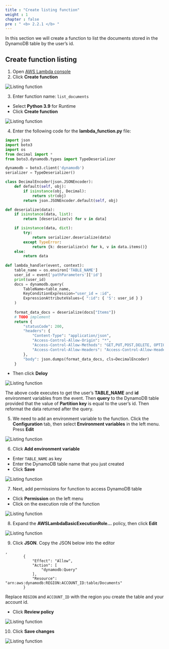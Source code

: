 ```yaml
---
title : "Create listing function"
weight : 1
chapter : false
pre : " <b> 2.2.1 </b> "
---
```


In this section we will create a function to list the documents stored in the DynamoDB table by the user’s id.
## Create function listing
1. Open [AWS Lambda console](https://console.aws.amazon.com/lambda/)
2. Click **Create function**

![Listing function](images/2.deloydatabase/005-createlistingfunction.png)

3. Enter function name: `list_documents`
 + Select **Python 3.9** for Runtime
 + Click **Create function**

![Listing function](images/2.deloydatabase/006-createlistingfunction.png)

4. Enter the following code for the **lambda_function.py** file:

```python
import json
import boto3
import os
from decimal import *
from boto3.dynamodb.types import TypeDeserializer

dynamodb = boto3.client('dynamodb') 
serializer = TypeDeserializer()

class DecimalEncoder(json.JSONEncoder):
    def default(self, obj):
        if isinstance(obj, Decimal):
            return str(obj)
        return json.JSONEncoder.default(self, obj)

def deserialize(data):
    if isinstance(data, list):
        return [deserialize(v) for v in data]

    if isinstance(data, dict):
        try:
            return serializer.deserialize(data)
        except TypeError:
            return {k: deserialize(v) for k, v in data.items()}
    else:
        return data
        
def lambda_handler(event, context):
    table_name = os.environ['TABLE_NAME']
    user_id = event['pathParameters']['id']
    print(user_id)
    docs = dynamodb.query(
        TableName=table_name,
        KeyConditionExpression="user_id = :id",
        ExpressionAttributeValues={ ":id": { 'S': user_id } }
    )
    
    format_data_docs = deserialize(docs["Items"])
    # TODO implement
    return {
        "statusCode": 200,
        "headers": {
            "Content-Type": "application/json",
            "Access-Control-Allow-Origin": "*",
            "Access-Control-Allow-Methods": "GET,PUT,POST,DELETE, OPTIONS",
            "Access-Control-Allow-Headers": "Access-Control-Allow-Headers, Origin,Accept, X-Requested-With, Content-Type, Access-Control-Request-Method,X-Access-Token,XKey,Authorization"
        },
        "body": json.dumps(format_data_docs, cls=DecimalEncoder)
    }
```

 + Then click **Deloy**

![Listing function](images/2.deloydatabase/007-createlistingfunction.png)

 The above code executes to get the user’s **TABLE_NAME** and **id** environment variables from the event. Then **query** to the DynamoDB table provided that the value of **Partition key** is equal to the user’s id. Then reformat the data returned after the query.

5. We need to add an environment variable to the function. Click the **Configuration** tab, then select **Environment variables** in the left menu. Press **Edit**

![Listing function](images/2.deloydatabase/008-createlistingfunction.png)

6. Click **Add environment variable**
 + Enter `TABLE_NAME` as key
 + Enter the DynamoDB table name that you just created
 + Click **Save**

![Listing function](images/2.deloydatabase/009-createlistingfunction.png)

 7. Next, add permissions for function to access DynamoDB table
 + Click **Permission** on the left menu
 + Click on the execution role of the function

![Listing function](images/2.deloydatabase/010-createlistingfunction.png)

8. Expand the **AWSLambdaBasicExecutionRole…** policy, then click **Edit**

![Listing function](images/2.deloydatabase/011-createlistingfunction.png)

9. Click **JSON**. Copy the JSON below into the editor

```
,
        {
            "Effect": "Allow",
            "Action": [
                "dynamodb:Query"
            ],
            "Resource": "arn:aws:dynamodb:REGION:ACCOUNT_ID:table/Documents"
        }
```

Replace `REGION` and `ACCOUNT_ID` with the region you create the table and your account id.
+ Click **Review policy**

![Listing function](images/2.deloydatabase/012-createlistingfunction.png)

10. Click **Save changes**

![Listing function](images/2.deloydatabase/013-createlistingfunction.png)